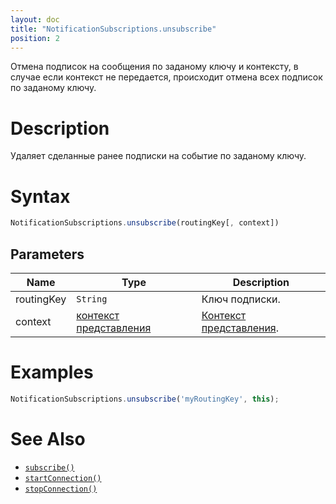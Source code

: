 ```yaml
---
layout: doc
title: "NotificationSubscriptions.unsubscribe"
position: 2
---
```


Отмена подписок на сообщения по заданому ключу и контексту, в случае если контекст не передается, происходит отмена всех подписок по заданому ключу.

# Description

Удаляет сделанные ранее подписки на событие по заданому ключу.

# Syntax

```js
NotificationSubscriptions.unsubscribe(routingKey[, context])
```

## Parameters

|Name|Type|Description|
|----|----|-----------|
|routingKey|`String`|Ключ подписки.|
|context|[контекст представления](../../ViewContext/)|[Контекст представления](../../ViewContext/).|

# Examples

```js
NotificationSubscriptions.unsubscribe('myRoutingKey', this);
```

# See Also

* [`subscribe()`](../NotificationSubscriptions.subscribe/)
* [`startConnection()`](../NotificationSubscriptions.startConnection/)
* [`stopConnection()`](../NotificationSubscriptions.stopConnection/)
